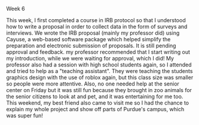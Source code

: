 Week 6

This week, I first completed a course in IRB protocol so that I understood how to write a proposal in order to collect data in the form of surveys and interviews. We wrote the IRB proposal (mainly my professor did) using Cayuse, a web-based software package which helped simplify the preparation and electronic submission of proposals. It is still pending approval and feedback. my professor recommended that I start writing out my introduction, while we were waiting for approval, which I did! My professor also had a session with high school students again, so I attended and tried to help as a "teaching assistant". They were teaching the students graphics design with the use of roblox again, but this class size was smaller so people were more attentive. Also, no one needed help at the senior center on Friday but it was still fun because they brought in zoo animals for the senior citizens to look at and pet, and it was entertaining for me too. This weekend, my best friend also came to visit me so I had the chance to explain my whole project and show off parts of Purdue's campus, which was super fun! 
